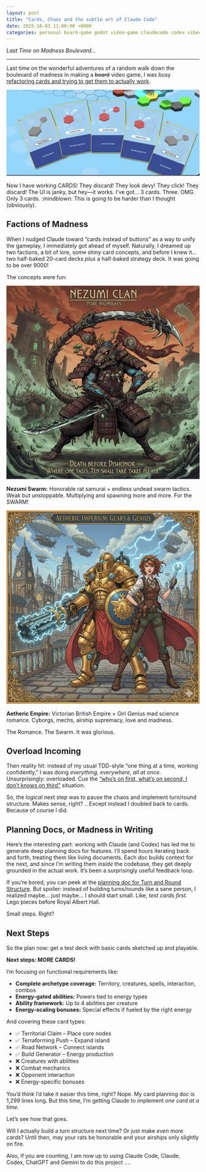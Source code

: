 ```yaml
---
layout: post
title: "Cards, Chaos and the subtle art of Claude Code"
date: 2025-10-03 11:00:00 +0000
categories: personal board-game godot video-game claudecode codex vibecoding
---
```


_Last Time on Madness Boulevard..._

---

Last time on the wonderful adventures of a random walk down the boulevard of madness in making a ~~board~~ video game, I was busy [refactoring cards and trying to get them to actually work](https://www.petervanonselen.com/2025/09/29/the-grand-refactor/).

![Cards Cards CARDS!](/assets/cards-chaos-claude/cards.png)

Now I have working CARDS! They discard! They look devy! They click! They discard! The UI is janky, but hey—it works. I’ve got… 3 cards. Three. OMG. Only 3 cards. \:mindblown: This is going to be harder than I thought (obviously).

## Factions of Madness

When I nudged Claude toward “cards instead of buttons” as a way to unify the gameplay, I immediately got ahead of myself. Naturally, I dreamed up two factions, a bit of lore, some shiny card concepts, and before I knew it… two half-baked 20-card decks *plus* a half-baked strategy deck. It was going to be over 9000!

The concepts were fun:

![Nezumi Swarm](/assets/cards-chaos-claude/nezumi.png)

**Nezumi Swarm:** Honorable rat samurai + endless undead swarm tactics. Weak but unstoppable. Multiplying and spawning more and more. For the SWARM!

![Aetheric Empire](/assets/cards-chaos-claude/aetheric.png)

**Aetheric Empire:** Victorian British Empire × Girl Genius mad science romance. Cyborgs, mechs, airship supremacy, love and madness.

The Romance. The Swarm. It was glorious.

## Overload Incoming

Then reality hit: instead of my usual TDD-style “one thing at a time, working confidently,” I was doing *everything, everywhere, all at once.* Unsurprisingly: overloaded. Cue the [“who’s on first, what’s on second, I don’t knows on third”](https://www.youtube.com/watch?v=sYOUFGfK4bU) situation.

So, the *logical* next step was to pause the chaos and implement turn/round structure. Makes sense, right? …Except instead I doubled back to cards. Because of course I did.

## Planning Docs, or Madness in Writing

Here’s the interesting part: working with Claude (and Codex) has led me to generate deep planning docs for features. I’ll spend hours iterating back and forth, treating them like living documents. Each doc builds context for the next, and since I’m writing them *inside* the codebase, they get deeply grounded in the actual work. It’s been a surprisingly useful feedback loop.

If you’re bored, you can peek at the [planning doc for Turn and Round Structure](/articles/horizons-edge/5-command-token-bag-system).  But spoiler: instead of building turns/rounds like a sane person, I realized maybe… just maybe… I should start small. Like, *test cards first.* Lego pieces before Royal Albert Hall.

Small steps. Right?

## Next Steps

So the plan now: get a test deck with basic cards sketched up and playable.

**Next steps: MORE CARDS!**

I’m focusing on functional requirements like:

* **Complete archetype coverage:** Territory, creatures, spells, interaction, combos
* **Energy-gated abilities:** Powers tied to energy types
* **Ability framework:** Up to 4 abilities per creature
* **Energy-scaling bonuses:** Special effects if fueled by the right energy

And covering these card types:

* ✅ Territorial Claim – Place core nodes
* ✅ Terraforming Push – Expand island
* ✅ Road Network – Connect islands
* ✅ Build Generator – Energy production
* ❌ Creatures with abilities
* ❌ Combat mechanics
* ❌ Opponent interaction
* ❌ Energy-specific bonuses

You’d think I’d take it easier this time, right? Nope. My card planning doc is 1,299 lines long. But this time, I’m getting Claude to implement *one card at a time.*

Let’s see how that goes.

Will I actually build a turn structure next time? Or just make *even more cards*? Until then, may your rats be honorable and your airships only slightly on fire.

Also, if you are counting, I am now up to using Claude Code, Claude, Codex, ChatGPT and Gemini to do this project ....
